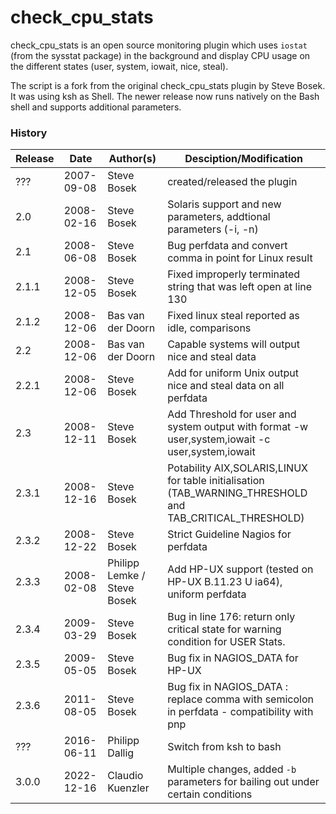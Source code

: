 # check_cpu_stats
check_cpu_stats is an open source monitoring plugin which uses `iostat` (from the sysstat package) in the background and display CPU usage on the different states (user, system, iowait, nice, steal).

The script is a fork from the original check_cpu_stats plugin by Steve Bosek. It was using ksh as Shell. The newer release now runs natively on the Bash shell and supports additional parameters.

### History

| Release | Date | Author(s) | Desciption/Modification |
| --------| ---- | --------- | ------------------------|
| ???     | 2007-09-08 | Steve Bosek | created/released the plugin |
| 2.0     | 2008-02-16 | Steve Bosek | Solaris support and new parameters, addtional parameters (-i, -n) |
| 2.1     | 2008-06-08 | Steve Bosek | Bug perfdata and convert comma in point for Linux result |
| 2.1.1   | 2008-12-05 | Steve Bosek | Fixed improperly terminated string that was left open at line 130 |
| 2.1.2   | 2008-12-06 | Bas van der Doorn | Fixed linux steal reported as idle, comparisons |
| 2.2     | 2008-12-06 | Bas van der Doorn | Capable systems will output nice and steal data |
| 2.2.1   | 2008-12-06 | Steve Bosek | Add for uniform Unix output nice and steal data on all perfdata |
| 2.3     | 2008-12-11 | Steve Bosek | Add Threshold for user and system output with format -w user,system,iowait -c user,system,iowait |
| 2.3.1   | 2008-12-16 | Steve Bosek | Potability AIX,SOLARIS,LINUX for table initialisation (TAB_WARNING_THRESHOLD and TAB_CRITICAL_THRESHOLD) |
| 2.3.2   | 2008-12-22 | Steve Bosek | Strict Guideline Nagios for perfdata |
| 2.3.3   | 2008-02-08 | Philipp Lemke / Steve Bosek | Add HP-UX support (tested on HP-UX B.11.23 U ia64), uniform perfdata |
| 2.3.4   | 2009-03-29 | Steve Bosek | Bug in line 176: return only critical state for warning condition for USER Stats. |
| 2.3.5   | 2009-05-05 | Steve Bosek | Bug fix in NAGIOS_DATA for HP-UX |
| 2.3.6   | 2011-08-05 | Steve Bosek | Bug fix in NAGIOS_DATA : replace comma with semicolon in perfdata - compatibility with pnp |
| ???   | 2016-06-11 | Philipp Dallig | Switch from ksh to bash |
| 3.0.0   | 2022-12-16 | Claudio Kuenzler | Multiple changes, added `-b` parameters for bailing out under certain conditions |
